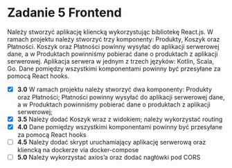 # Zadanie 5 Frontend

Należy stworzyć aplikację kliencką wykorzystując bibliotekę React.js.
W ramach projektu należy stworzyć trzy komponenty: Produkty, Koszyk
oraz Płatności. Koszyk oraz Płatności powinny wysyłać do aplikacji
serwerowej dane, a w Produktach powinniśmy pobierać dane o produktach
z aplikacji serwerowej. Aplikacja serwera w jednym z trzech języków:
Kotlin, Scala, Go. Dane pomiędzy wszystkimi komponentami powinny być
przesyłane za pomocą React hooks.

- [x] **3.0** W ramach projektu należy stworzyć dwa komponenty: Produkty oraz Płatności; Płatności powinny wysyłać do aplikacji serwerowej dane, a w Produktach powinniśmy pobierać dane o produktach z aplikacji serwerowej;
- [x] **3.5** Należy dodać Koszyk wraz z widokiem; należy wykorzystać routing
- [x] **4.0** Dane pomiędzy wszystkimi komponentami powinny być przesyłane za pomocą React hooks
- [ ] **4.5** Należy dodać skrypt uruchamiający aplikację serwerową oraz kliencką na dockerze via docker-compose
- [ ] **5.0** Należy wykorzystać axios’a oraz dodać nagłówki pod CORS